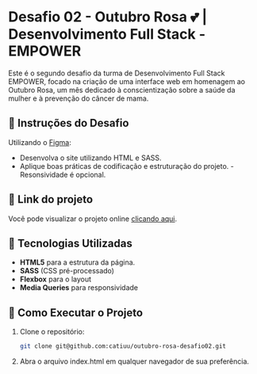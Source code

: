 # Desafio 02 - Outubro Rosa 💕 | Desenvolvimento Full Stack - EMPOWER

Este é o segundo desafio da turma de Desenvolvimento Full Stack EMPOWER, focado na criação de uma interface web em homenagem ao Outubro Rosa, um mês dedicado à conscientização sobre a saúde da mulher e à prevenção do câncer de mama. 

## 📝 Instruções do Desafio
Utilizando o [Figma](https://www.figma.com/design/uZ6M7IREptS0fR2RYHZOMp/Desafio-2-Empower?node-id=0-1&node-type=canvas&t=nknZ7RwsnclYO5k3-0):
 - Desenvolva o site utilizando HTML e SASS.
- Aplique boas práticas de codificação e estruturação do projeto.
-Resonsividade é opcional.

## 🔗 Link do projeto
Você pode visualizar o projeto online [clicando aqui](https://catiuu.github.io/outubro-rosa-desafio02/).

## 🎨 Tecnologias Utilizadas

- **HTML5** para a estrutura da página.
- **SASS** (CSS pré-processado)
- **Flexbox** para o layout
- **Media Queries** para responsividade

## 🚀 Como Executar o Projeto

1. Clone o repositório:

   ```bash
   git clone git@github.com:catiuu/outubro-rosa-desafio02.git
2. Abra o arquivo index.html em qualquer navegador de sua preferência.
